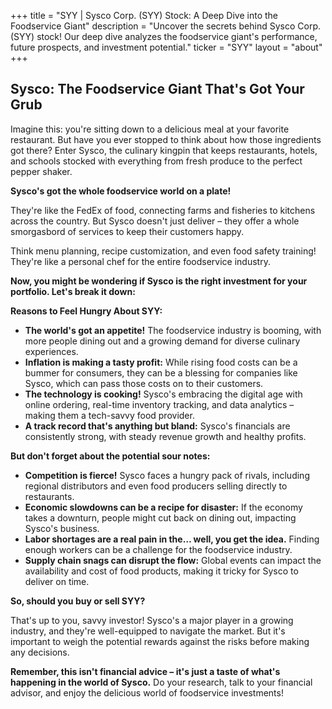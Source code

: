 +++
title = "SYY |  Sysco Corp. (SYY) Stock: A Deep Dive into the Foodservice Giant"
description = "Uncover the secrets behind Sysco Corp. (SYY) stock! Our deep dive analyzes the foodservice giant's performance, future prospects, and investment potential."
ticker = "SYY"
layout = "about"
+++

        


##  Sysco: The Foodservice Giant That's Got Your Grub

Imagine this: you're sitting down to a delicious meal at your favorite restaurant. But have you ever stopped to think about how those ingredients got there?  Enter Sysco, the culinary kingpin that keeps restaurants, hotels, and schools stocked with everything from fresh produce to the perfect pepper shaker. 

**Sysco's got the whole foodservice world on a plate!**

They're like the FedEx of food, connecting farms and fisheries to kitchens across the country.  But Sysco doesn't just deliver – they offer a whole smorgasbord of services to keep their customers happy.  

Think menu planning, recipe customization, and even food safety training! They're like a personal chef for the entire foodservice industry.

**Now, you might be wondering if Sysco is the right investment for your portfolio.  Let's break it down:**

**Reasons to Feel Hungry About SYY:**

* **The world's got an appetite!**  The foodservice industry is booming, with more people dining out and a growing demand for diverse culinary experiences. 
* **Inflation is making a tasty profit:** While rising food costs can be a bummer for consumers, they can be a blessing for companies like Sysco, which can pass those costs on to their customers. 
* **The technology is cooking!** Sysco's embracing the digital age with online ordering, real-time inventory tracking, and data analytics – making them a tech-savvy food provider.
* **A track record that's anything but bland:** Sysco's financials are consistently strong, with steady revenue growth and healthy profits.

**But don't forget about the potential sour notes:**

* **Competition is fierce!** Sysco faces a hungry pack of rivals, including regional distributors and even food producers selling directly to restaurants.
* **Economic slowdowns can be a recipe for disaster:** If the economy takes a downturn, people might cut back on dining out, impacting Sysco's business.
* **Labor shortages are a real pain in the… well, you get the idea.** Finding enough workers can be a challenge for the foodservice industry.
* **Supply chain snags can disrupt the flow:** Global events can impact the availability and cost of food products, making it tricky for Sysco to deliver on time.

**So, should you buy or sell SYY?**

That's up to you, savvy investor! Sysco's a major player in a growing industry, and they're well-equipped to navigate the market.  But it's important to weigh the potential rewards against the risks before making any decisions. 

**Remember, this isn't financial advice – it's just a taste of what's happening in the world of Sysco.** Do your research, talk to your financial advisor, and enjoy the delicious world of foodservice investments! 

        